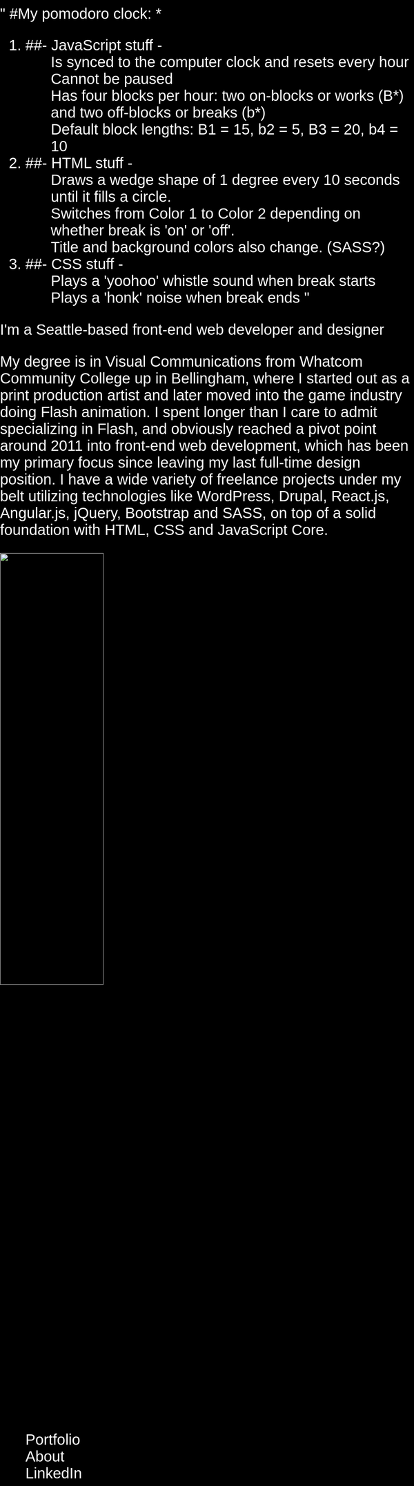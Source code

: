 "
#My pomodoro clock:
	*
1. ##- JavaScript stuff -
	* Is synced to the computer clock and resets every hour
	* Cannot be paused
	* Has four blocks per hour: two on-blocks or works (B*) and two off-blocks or breaks (b*)
	* Default block lengths: B1 = 15, b2 = 5, B3 = 20, b4 = 10
	*
	*
2. ##- HTML stuff - 
	* Draws a wedge shape of 1 degree every 10 seconds until it fills a circle.
	* Switches from Color 1 to Color 2 depending on whether break is 'on' or 'off'.
	* Title and background colors also change. (SASS?)
	*
3. ##- CSS stuff -
	* Plays a 'yoohoo' whistle sound when break starts
	* Plays a 'honk' noise when break ends
"


I'm a Seattle-based front-end web developer and designer

My degree is in Visual Communications from Whatcom Community College up in Bellingham, where I started out as a print production artist and later moved into the game industry doing Flash animation. I spent longer than I care to admit specializing in Flash, and obviously reached a pivot point around 2011 into front-end web development, which has been my primary focus since leaving my last full-time design position. I have a wide variety of freelance projects under my belt utilizing technologies like WordPress, Drupal, React.js, Angular.js, jQuery, Bootstrap and SASS, on top of a solid foundation with HTML, CSS and JavaScript Core.

<html>
<head>
<title>VeggART.com // Design by Mitch Vega</title>
<style type="text/css">
html {  background: #000000;}
body {width:100%;height:100%;
color:#ffffff;font-size:26pt; font-family:sans-serif; margin: 0; padding: 0; 
  background: url('body-paint-react/horiz/0.jpg') repeat center center fixed; 
  -webkit-background-size: cover;
  -moz-background-size: cover;
  -o-background-size: cover;
  background-size: cover;
}
ul {list-style-type:none;}
	a {color:#ffffff;text-decoration:none;}
	#b1 { background: url('body-paint-react/horiz/1.jpg') no-repeat center center fixed; }
	#b2 { background: url('body-paint-react/horiz/2.jpg') no-repeat center center fixed; }
	#b3 { background: url('body-paint-react/horiz/3.jpg') no-repeat center center fixed; }
	#b4 { background: url('body-paint-react/horiz/4.jpg') no-repeat center center fixed; }
	#b5 { background: url('body-paint-react/horiz/5.jpg') no-repeat center center fixed; }
	#b6 { background: url('body-paint-react/horiz/6.jpg') no-repeat center center fixed; }
	#b7 { background: url('body-paint-react/horiz/7.jpg') no-repeat center center fixed; }
	#b8 { background: url('body-paint-react/horiz/8.jpg') no-repeat center center fixed; }	
	#b9 { background: url('body-paint-react/horiz/9.jpg') no-repeat center center fixed; }
	
@media only screen and (orientation: portrait) {
  body {background: url('body-paint-react/vert/0.jpg') repeat center center fixed; }
	#b1 { background: url('body-paint-react/vert/1.jpg') no-repeat center center fixed; }
	#b2 { background: url('body-paint-react/vert/2.jpg') no-repeat center center fixed; }
	#b3 { background: url('body-paint-react/vert/3.jpg') no-repeat center center fixed; }
	#b4 { background: url('body-paint-react/vert/4.jpg') no-repeat center center fixed; }
	#b5 { background: url('body-paint-react/vert/5.jpg') no-repeat center center fixed; }
	#b6 { background: url('body-paint-react/vert/6.jpg') no-repeat center center fixed; }
	#b7 { background: url('body-paint-react/vert/7.jpg') no-repeat center center fixed; }
	#b8 { background: url('body-paint-react/vert/8.jpg') no-repeat center center fixed; }	
	#b9 { background: url('body-paint-react/vert/9.jpg') no-repeat center center fixed; }
}
body > div
{
            width:100%;
            height:100%;
            background-color:#000000;
            border-radius:30vw;
            opacity:0.6;
            transition:all 0.8s ease;
}
body > div > img
{
min-height:100px;
min-width:100px;
}

			
</style>
</head>
	<body>
		<a href="http://behance.net/mitchv">
		<div>
<img src="nametype.png" align="center" height="50%" width="auto"><ul><li>Portfolio</li><a href="about.html"><li>About</li></a><a href="http://linkedin.com/in/mitchell-vega-31550413/"><li>LinkedIn</li></a></ul>
		</div>
		</a>
		<script type="text/javascript">
					function run(interval, frames) {
			    var int = 1;
			    
			    function func() {
			        document.body.id = "b"+int;
			        int++;
			        if(int === frames) { int = 1; }
			    }
			    
			    var swap = window.setInterval(func, interval);
			}
			
			run(8000, 10); //milliseconds, frames
		</script>
	</body>
</html>
